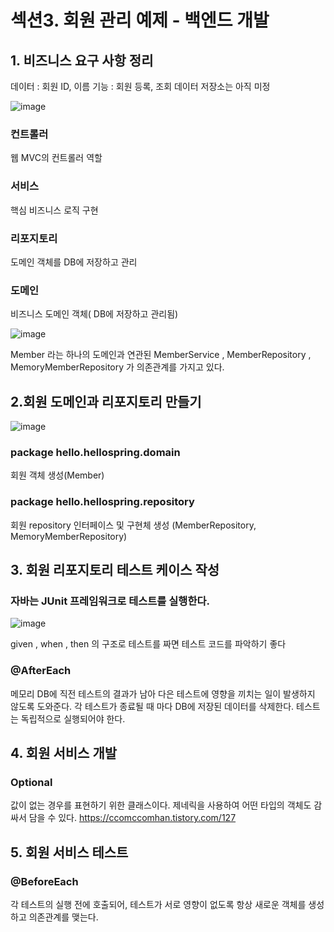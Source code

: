 # 섹션3. 회원 관리 예제 - 백엔드 개발

## 1. 비즈니스 요구 사항 정리

데이터 : 회원 ID, 이름
기능 : 회원 등록, 조회
데이터 저장소는 아직 미정

![image](https://github.com/2024-SpringStudy/spring/assets/92051742/dba9a7ea-68b1-4788-aeaf-9e3643d5cada)

### 컨트롤러
웹 MVC의 컨트롤러 역할

### 서비스
핵심 비즈니스 로직 구현

### 리포지토리
도메인 객체를 DB에 저장하고 관리

### 도메인
비즈니스 도메인 객체( DB에 저장하고 관리됨)


![image](https://github.com/2024-SpringStudy/spring/assets/92051742/8cd2a991-c168-414f-b4a6-550654abcc1b)

Member 라는 하나의 도메인과 연관된 MemberService , MemberRepository , MemoryMemberRepository 가 의존관계를 가지고 있다.

## 2.회원 도메인과 리포지토리 만들기

![image](https://github.com/2024-SpringStudy/spring/assets/92051742/b4c221ac-98ac-44c0-9345-f5e3405e7aa4)
 

### package hello.hellospring.domain 
회원 객체 생성(Member) 

### package hello.hellospring.repository 
회원 repository 인터페이스 및 구현체 생성 (MemberRepository, MemoryMemberRepository)

## 3. 회원 리포지토리 테스트 케이스 작성

### 자바는 JUnit 프레임워크로 테스트를 실행한다.

![image](https://github.com/2024-SpringStudy/spring/assets/92051742/3b431e63-5d22-4a02-86be-86e6a6814617)

given , when , then 의 구조로 테스트를 짜면 테스트 코드를 파악하기 좋다

### @AfterEach 
메모리 DB에 직전 테스트의 결과가 남아 다은 테스트에 영향을 끼치는 일이 발생하지 않도록 도와준다.
각 테스트가 종료될 때 마다 DB에 저장된 데이터를 삭제한다. 
테스트는 독립적으로 실행되어야 한다.

## 4. 회원 서비스 개발

### Optional
값이 없는 경우를 표현하기 위한 클래스이다. 
제네릭을 사용하여 어떤 타입의 객체도 감싸서 담을 수 있다.
https://ccomccomhan.tistory.com/127

## 5. 회원 서비스 테스트

### @BeforeEach
각 테스트의 실행 전에 호출되어, 테스트가 서로 영향이 없도록 항상 새로운 객체를 생성하고 의존관계를 맺는다.

